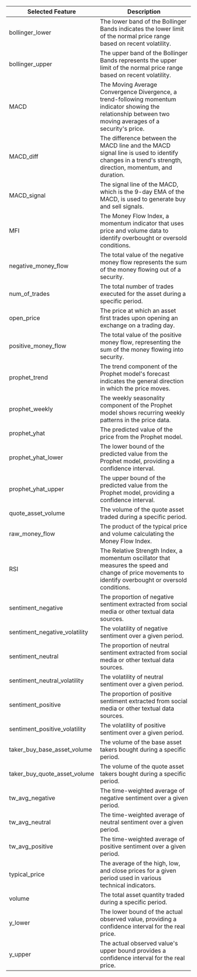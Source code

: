 | **Selected Feature**                      | **Description**                                                                                                  |
|----------------------------------|------------------------------------------------------------------------------------------------------------------|
| bollinger_lower                  | The lower band of the Bollinger Bands indicates the lower limit of the normal price range based on recent volatility. |
| bollinger_upper                  | The upper band of the Bollinger Bands represents the upper limit of the normal price range based on recent volatility. |
| MACD                             | The Moving Average Convergence Divergence, a trend-following momentum indicator showing the relationship between two moving averages of a security's price. |
| MACD_diff                        | The difference between the MACD line and the MACD signal line is used to identify changes in a trend's strength, direction, momentum, and duration. |
| MACD_signal                      | The signal line of the MACD, which is the 9-day EMA of the MACD, is used to generate buy and sell signals.        |
| MFI                              | The Money Flow Index, a momentum indicator that uses price and volume data to identify overbought or oversold conditions. |
| negative_money_flow              | The total value of the negative money flow represents the sum of the money flowing out of a security.         |
| num_of_trades                    | The total number of trades executed for the asset during a specific period.                                 |
| open_price                       | The price at which an asset first trades upon opening an exchange on a trading day.                       |
| positive_money_flow              | The total value of the positive money flow, representing the sum of the money flowing into security.           |
| prophet_trend                    | The trend component of the Prophet model's forecast indicates the general direction in which the price moves. |
| prophet_weekly                   | The weekly seasonality component of the Prophet model shows recurring weekly patterns in the price data.      |
| prophet_yhat                     | The predicted value of the price from the Prophet model.                                                        |
| prophet_yhat_lower               | The lower bound of the predicted value from the Prophet model, providing a confidence interval.                  |
| prophet_yhat_upper               | The upper bound of the predicted value from the Prophet model, providing a confidence interval.                  |
| quote_asset_volume               | The volume of the quote asset traded during a specific period.                                             |
| raw_money_flow                   | The product of the typical price and volume calculating the Money Flow Index.                    |
| RSI                              | The Relative Strength Index, a momentum oscillator that measures the speed and change of price movements to identify overbought or oversold conditions. |
| sentiment_negative               | The proportion of negative sentiment extracted from social media or other textual data sources.                  |
| sentiment_negative_volatility    | The volatility of negative sentiment over a given period.                                                  |
| sentiment_neutral                | The proportion of neutral sentiment extracted from social media or other textual data sources.                  |
| sentiment_neutral_volatility     | The volatility of neutral sentiment over a given period.                                                   |
| sentiment_positive               | The proportion of positive sentiment extracted from social media or other textual data sources.                  |
| sentiment_positive_volatility    | The volatility of positive sentiment over a given period.                                                  |
| taker_buy_base_asset_volume      | The volume of the base asset takers bought during a specific period.                                     |
| taker_buy_quote_asset_volume     | The volume of the quote asset takers bought during a specific period.                                    |
| tw_avg_negative                  | The time-weighted average of negative sentiment over a given period.                                             |
| tw_avg_neutral                   | The time-weighted average of neutral sentiment over a given period.                                              |
| tw_avg_positive                  | The time-weighted average of positive sentiment over a given period.                                             |
| typical_price                    | The average of the high, low, and close prices for a given period used in various technical indicators.        |
| volume                           | The total asset quantity traded during a specific period.                                            |
| y_lower                          | The lower bound of the actual observed value, providing a confidence interval for the real price.               |
| y_upper                          | The actual observed value's upper bound provides a confidence interval for the real price.               |

